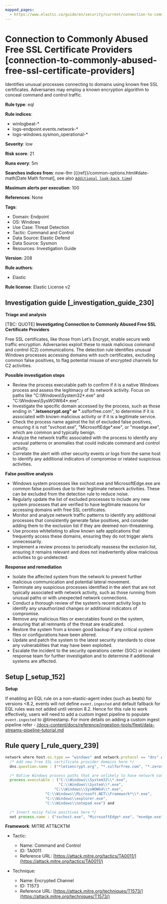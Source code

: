 ```yaml
---
mapped_pages:
  - https://www.elastic.co/guide/en/security/current/connection-to-commonly-abused-free-ssl-certificate-providers.html
---
```


# Connection to Commonly Abused Free SSL Certificate Providers [connection-to-commonly-abused-free-ssl-certificate-providers]

Identifies unusual processes connecting to domains using known free SSL certificates. Adversaries may employ a known encryption algorithm to conceal command and control traffic.

**Rule type**: eql

**Rule indices**:

* winlogbeat-*
* logs-endpoint.events.network-*
* logs-windows.sysmon_operational-*

**Severity**: low

**Risk score**: 21

**Runs every**: 5m

**Searches indices from**: now-9m ({{ref}}/common-options.html#date-math[Date Math format], see also [`Additional look-back time`](docs-content://solutions/security/detect-and-alert/create-detection-rule.md#rule-schedule))

**Maximum alerts per execution**: 100

**References**: None

**Tags**:

* Domain: Endpoint
* OS: Windows
* Use Case: Threat Detection
* Tactic: Command and Control
* Data Source: Elastic Defend
* Data Source: Sysmon
* Resources: Investigation Guide

**Version**: 208

**Rule authors**:

* Elastic

**Rule license**: Elastic License v2

## Investigation guide [_investigation_guide_230]

**Triage and analysis**

[TBC: QUOTE]
**Investigating Connection to Commonly Abused Free SSL Certificate Providers**

Free SSL certificates, like those from Let’s Encrypt, enable secure web traffic encryption. Adversaries exploit these to mask malicious command and control (C2) communications. The detection rule identifies unusual Windows processes accessing domains with such certificates, excluding common false positives, to flag potential misuse of encrypted channels for C2 activities.

**Possible investigation steps**

* Review the process executable path to confirm if it is a native Windows process and assess the legitimacy of its network activity. Focus on paths like "C:\Windows\System32*.exe" and "C:\Windows\SysWOW64\*.exe".
* Investigate the specific domain accessed by the process, such as those ending in "**.letsencrypt.org" or "**.sslforfree.com", to determine if it is associated with known malicious activity or if it is a legitimate service.
* Check the process name against the list of excluded false positives, ensuring it is not "svchost.exe", "MicrosoftEdge*.exe", or "msedge.exe", which are common and typically benign.
* Analyze the network traffic associated with the process to identify any unusual patterns or anomalies that could indicate command and control activity.
* Correlate the alert with other security events or logs from the same host to identify any additional indicators of compromise or related suspicious activities.

**False positive analysis**

* Windows system processes like svchost.exe and MicrosoftEdge.exe are common false positives due to their legitimate network activities. These can be excluded from the detection rule to reduce noise.
* Regularly update the list of excluded processes to include any new system processes that are verified to have legitimate reasons for accessing domains with free SSL certificates.
* Monitor and analyze network traffic patterns to identify any additional processes that consistently generate false positives, and consider adding them to the exclusion list if they are deemed non-threatening.
* Use process whitelisting to allow known safe applications that frequently access these domains, ensuring they do not trigger alerts unnecessarily.
* Implement a review process to periodically reassess the exclusion list, ensuring it remains relevant and does not inadvertently allow malicious activities to go undetected.

**Response and remediation**

* Isolate the affected system from the network to prevent further malicious communication and potential lateral movement.
* Terminate any suspicious processes identified in the alert that are not typically associated with network activity, such as those running from unusual paths or with unexpected network connections.
* Conduct a thorough review of the system’s recent activity logs to identify any unauthorized changes or additional indicators of compromise.
* Remove any malicious files or executables found on the system, ensuring that all remnants of the threat are eradicated.
* Restore the system from a known good backup if any critical system files or configurations have been altered.
* Update and patch the system to the latest security standards to close any vulnerabilities that may have been exploited.
* Escalate the incident to the security operations center (SOC) or incident response team for further investigation and to determine if additional systems are affected.


## Setup [_setup_152]

**Setup**

If enabling an EQL rule on a non-elastic-agent index (such as beats) for versions <8.2, events will not define `event.ingested` and default fallback for EQL rules was not added until version 8.2. Hence for this rule to work effectively, users will need to add a custom ingest pipeline to populate `event.ingested` to @timestamp. For more details on adding a custom ingest pipeline refer - [/docs-content/docs/reference/ingestion-tools/fleet/data-streams-pipeline-tutorial.md](docs-content://reference/ingestion-tools/fleet/data-streams-pipeline-tutorial.md)


## Rule query [_rule_query_239]

```js
network where host.os.type == "windows" and network.protocol == "dns" and
  /* Add new free SSL certificate provider domains here */
  dns.question.name : ("*letsencrypt.org", "*.sslforfree.com", "*.zerossl.com", "*.freessl.org") and

  /* Native Windows process paths that are unlikely to have network connections to domains secured using free SSL certificates */
  process.executable : ("C:\\Windows\\System32\\*.exe",
                        "C:\\Windows\\System\\*.exe",
	                  "C:\\Windows\\SysWOW64\\*.exe",
		          "C:\\Windows\\Microsoft.NET\\Framework*\\*.exe",
		          "C:\\Windows\\explorer.exe",
		          "C:\\Windows\\notepad.exe") and

  /* Insert noisy false positives here */
  not process.name : ("svchost.exe", "MicrosoftEdge*.exe", "msedge.exe")
```

**Framework**: MITRE ATT&CKTM

* Tactic:

    * Name: Command and Control
    * ID: TA0011
    * Reference URL: [https://attack.mitre.org/tactics/TA0011/](https://attack.mitre.org/tactics/TA0011/)

* Technique:

    * Name: Encrypted Channel
    * ID: T1573
    * Reference URL: [https://attack.mitre.org/techniques/T1573/](https://attack.mitre.org/techniques/T1573/)



